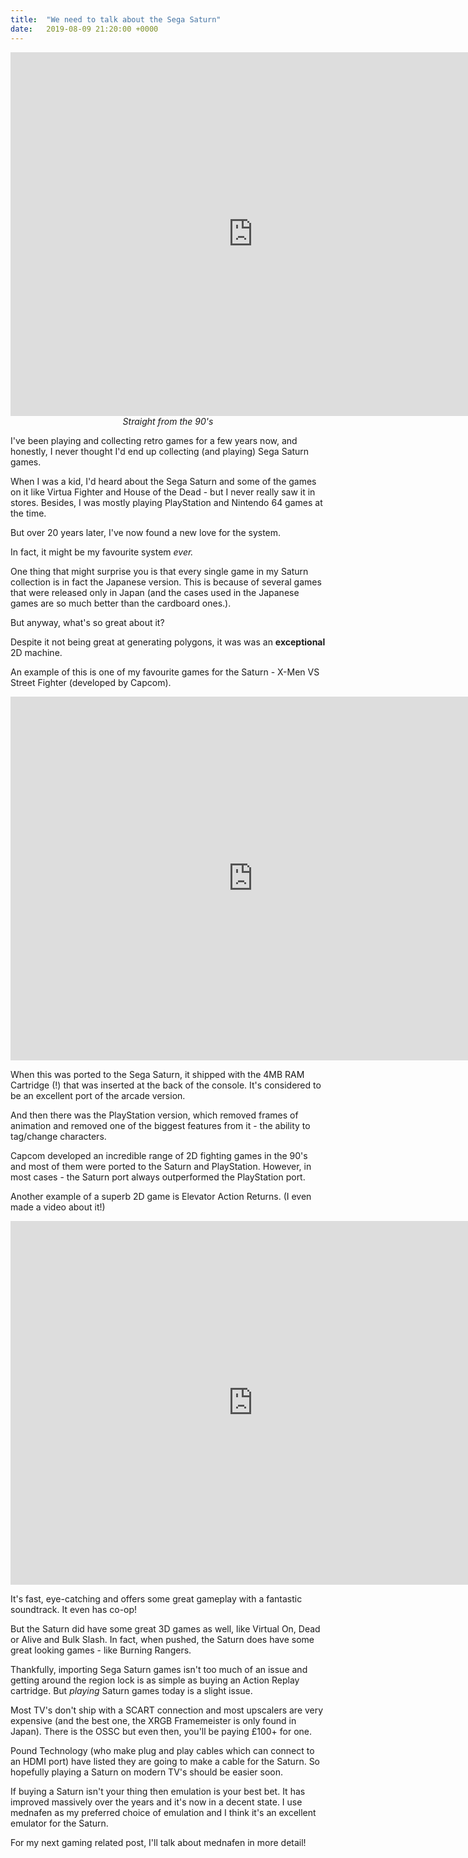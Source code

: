 ```yaml
---
title:  "We need to talk about the Sega Saturn"
date:   2019-08-09 21:20:00 +0000
---
```

<div style="text-align: center"><iframe width="776" height="582" src="https://www.youtube.com/embed/Ka6FmzQDzO8" frameborder="0" allow="accelerometer; autoplay; encrypted-media; gyroscope; picture-in-picture" allowfullscreen></iframe></div>
<div style="text-align: center"><i>Straight from the 90's</i></div>

I've been playing and collecting retro games for a few years now, and honestly, I never thought I'd end up collecting (and playing) Sega Saturn games.

When I was a kid, I'd heard about the Sega Saturn and some of the games on it like Virtua Fighter and House of the Dead - but I never really saw it in stores. Besides, I was mostly playing PlayStation and Nintendo 64 games at the time.

But over 20 years later, I've now found a new love for the system.

In fact, it might be my favourite system <i>ever.</i>

One thing that might surprise you is that every single game in my Saturn collection is in fact the Japanese version. This is because of several games that were released only in Japan (and the cases used in the Japanese games are so much better than the cardboard ones.).

But anyway, what's so great about it?

Despite it not being great at generating polygons, it was was an <b>exceptional</b> 2D machine. 

An example of this is one of my favourite games for the Saturn - X-Men VS Street Fighter (developed by Capcom).

<div style="text-align: center"><iframe width="776" height="582" src="https://www.youtube.com/embed/1uQPJ_3nEd0" frameborder="0" allow="accelerometer; autoplay; encrypted-media; gyroscope; picture-in-picture" allowfullscreen></iframe></div>

When this was ported to the Sega Saturn, it shipped with the 4MB RAM Cartridge (!) that was inserted at the back of the console. It's considered to be an excellent port of the arcade version.

And then there was the PlayStation version, which removed frames of animation and removed one of the biggest features from it - the ability to tag/change characters.

Capcom developed an incredible range of 2D fighting games in the 90's and most of them were ported to the Saturn and PlayStation. However, in most cases - the Saturn port always outperformed the PlayStation port.

Another example of a superb 2D game is Elevator Action Returns. (I even made a video about it!)

<div style="text-align: center"><iframe width="776" height="582" src="https://www.youtube.com/embed/1UbI-4nmp30" frameborder="0" allow="accelerometer; autoplay; encrypted-media; gyroscope; picture-in-picture" allowfullscreen></iframe></div>

It's fast, eye-catching and offers some great gameplay with a fantastic soundtrack. It even has co-op!

But the Saturn did have some great 3D games as well, like Virtual On, Dead or Alive and Bulk Slash. In fact, when pushed, the Saturn does have some great looking games - like Burning Rangers.

Thankfully, importing Sega Saturn games isn't too much of an issue and getting around the region lock is as simple as buying an Action Replay cartridge. But <i>playing</i> Saturn games today is a slight issue.

Most TV's don't ship with a SCART connection and most upscalers are very expensive (and the best one, the XRGB Framemeister is only found in Japan). There is the OSSC but even then, you'll be paying £100+ for one.

Pound Technology (who make plug and play cables which can connect to an HDMI port) have listed they are going to make a cable for the Saturn. So hopefully playing a Saturn on modern TV's should be easier soon.

If buying a Saturn isn't your thing then emulation is your best bet. It has improved massively over the years and it's now in a decent state. I use mednafen as my preferred choice of emulation and I think it's an excellent emulator for the Saturn.

For my next gaming related post, I'll talk about mednafen in more detail!
